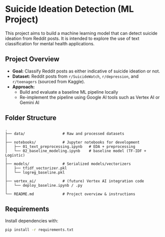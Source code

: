 # Suicide Ideation Detection (ML Project)

This project aims to build a machine learning model that can detect suicide ideation from Reddit posts. It is intended to explore the use of text classification for mental health applications.

## Project Overview

- **Goal:** Classify Reddit posts as either indicative of suicide ideation or not.
- **Dataset:** Reddit posts from `r/SuicideWatch`, `r/depression`, and `r/teenagers` (sourced from Kaggle).
- **Approach:**
  - Build and evaluate a baseline ML pipeline locally
  - Re-implement the pipeline using Google AI tools such as Vertex AI or Gemini AI

## Folder Structure

<pre><code>.
├── data/                 # Raw and processed datasets
│
├── notebooks/            # Jupyter notebooks for development
│   ├── 01_text_preprocessing.ipynb   # EDA + preprocessing
│   └── 02_baseline_modeling.ipynb    # baseline model (TF-IDF + Logistic)
│
├── models/               # Serialized models/vectorizers
│   ├── tfidf_vectorizer.pkl
│   └── logreg_baseline.pkl
│
├── vertex_ai/            # (future) Vertex AI integration code
│   └── deploy_baseline.ipynb / .py
│
└── README.md             # Project overview & instructions
</code></pre>


## Requirements

Install dependencies with:

```bash
pip install -r requirements.txt
```